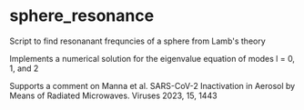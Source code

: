 # sphere_resonance
Script to find resonanant frequncies of a sphere from Lamb's theory

Implements a numerical solution for the eigenvalue equation of modes l = 0, 1, and 2

Supports a comment on Manna et al. SARS-CoV-2 Inactivation in Aerosol by Means of Radiated Microwaves. Viruses 2023, 15, 1443
